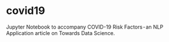 # covid19
Jupyter Notebook to accompany COVID-19 Risk Factors - an NLP Application article on Towards Data Science.
